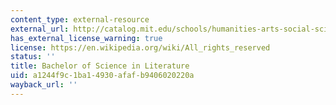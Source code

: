 ```yaml
---
content_type: external-resource
external_url: http://catalog.mit.edu/schools/humanities-arts-social-sciences/literature/#literature-bs-course-21-l
has_external_license_warning: true
license: https://en.wikipedia.org/wiki/All_rights_reserved
status: ''
title: Bachelor of Science in Literature
uid: a1244f9c-1ba1-4930-afaf-b9406020220a
wayback_url: ''
---
```

